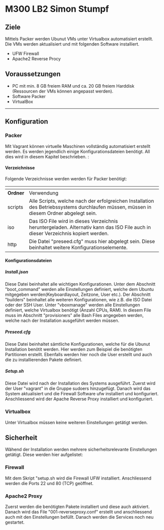 # M300 LB2 Simon Stumpf



## Ziele

Mittels Packer werden Ubunut VMs unter Virtualbox automatisiert erstellt. Die VMs werden aktualisiert und mit folgenden Software installiert. 
* UFW Firewall 
* Apache2 Reverse Procy


## Voraussetzungen

* PC mit min. 8 GB freiem RAM und ca. 20 GB freiem Harddisk (Ressourcen der VMs können angepasst werden).
* Software Packer
* VirtualBox

-------------------
  
## Konfiguration
### Packer
Mit Vagrant können virtuelle Maschinen vollständig automatisiert erstellt werden. Es werden jegendlich einige Konfigurationsdateien benötigt. All dies wird in diesem Kapitel beschrieben. :
#### Verzeichnisse

Folgende Verzeichnisse werden werden für Packer benötigt:

<tab>    | <tab>
--------------------|--------------------------------------------------------------------------------------------------------------------------------------------------------------------
**Ordner**   | Verwendung
scripts        | Alle Scripts, welche nach der erfolgreichen Installation des Betriebssystems durchlaufen müssen, müssen in diesem Ordner abgelegt sein.
iso       | Das ISO File wird in dieses Verzeichnis heruntergeladen. Alternativ kann das ISO File auch in dieser Verzeichnis kopiert werden. 
http| Die Datei "preseed.cfg" muss hier abgelegt sein. Diese beinhaltet weitere Konfigurationselemente.

#### Konfigurationsdateien
##### Install.json
Diese Datei beinhaltet alle wichtigen Konfigurationen. Unter dem Abschnitt "boot_command" werden alle Einstellungen definiert, welche dem Ubuntu mitgegeben werden(Keyboardlayout, Zeitzone, User etc.). 
Der Abschnitt "builders" beinhaltet alle weiteren Konfigurationen, wie z.B. die ISO Datei oder der SSH User. 
Unter "vboxmanage" werden alle Einstellungen definiert, welche Virtualbox benötigt (Anzahl CPUs, RAM).
In diesem File muss im Abschnitt "provisioners" alle Bash Files angegeben werden, welche nach der Installation ausgeführt werden müssen. 
##### Preseed.cfg
Diese Datei beinhaltet sämtliche Konfigurationen, welche für die Ubunut Installation benötit werden. Hier werden zum Beispiel die benötigten Partitionen erstellt. Ebenfalls werden hier noch die User erstellt und auch die zu installierenden Pakete definiert. 
##### Setup.sh
Diese Datei wird nach der Installation des Systems ausgeführt. 
Zuerst wird der User "vagrant" in die Gruppe sudoers hinzugefügt. Danach wird das System aktualisiert und die Firewall Software ufw installiert und konfiguriert. Anschliessend wird der Apache Reverse Proxy installiert und konfiguriert. 
### Virtualbox
Unter Virtualbox müssen keine weiteren Einstellungen getätigt werden. 

## Sicherheit
Wähend der Installation werden mehrere sicherheitsrelevante Einstellungen getätigt. Diese werden hier aufgelistet:
### Firewall
Mit dem Skript "setup.sh wird die Firewall UFW installiert. Anschliessend werden die Ports 22 und 80 (TCP) geöffnet.
### Apache2 Proxy
Zuerst werden die benötigten Pakete installiert und diese auch aktiviert. 
Danach wird das File "001-reverseproxy.conf" erstellt und anschliessend auch mit den Einstellungen befüllt. 
Danach werden die Services noch neu gestartet. 
